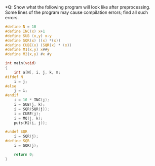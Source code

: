 *Q: Show what the following program will look like after preprocessing. Some
lines of the program may cause compilation errors; find all such errors.

```c
#define N = 10
#define INC(x) x+1
#define SUB (x,y) x-y
#define SQR(x) ((x) *(x))
#define CUBE(x) (SQR(x) * (x))
#define M1(x,y) x##y
#define M2(x,y) #x #y

int main(void)
{
    int a[N], i, j, k, m;
#ifdef N
    i = j;
#else
    j = i;
#endif
    i = 10 * INC(j);
    i = SUB(j, k);
    i = SQR(SQR(j));
    i = CUBE(j);
    i = MQ(j, k);
    puts(M2(i, j));

#undef SQR
    i = SQR(j);
#define SQR
    i = SQR(j);

    return 0;
}
```
